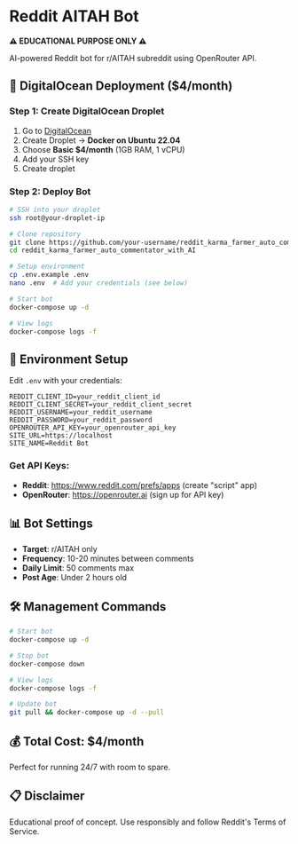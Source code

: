 # Reddit AITAH Bot

**⚠️ EDUCATIONAL PURPOSE ONLY ⚠️**

AI-powered Reddit bot for r/AITAH subreddit using OpenRouter API.

## 🚀 DigitalOcean Deployment ($4/month)

### Step 1: Create DigitalOcean Droplet
1. Go to [DigitalOcean](https://cloud.digitalocean.com/)
2. Create Droplet → **Docker on Ubuntu 22.04**
3. Choose **Basic $4/month** (1GB RAM, 1 vCPU)
4. Add your SSH key
5. Create droplet

### Step 2: Deploy Bot
```bash
# SSH into your droplet
ssh root@your-droplet-ip

# Clone repository
git clone https://github.com/your-username/reddit_karma_farmer_auto_commentator_with_AI.git
cd reddit_karma_farmer_auto_commentator_with_AI

# Setup environment
cp .env.example .env
nano .env  # Add your credentials (see below)

# Start bot
docker-compose up -d

# View logs
docker-compose logs -f
```

## 🔧 Environment Setup

Edit `.env` with your credentials:

```env
REDDIT_CLIENT_ID=your_reddit_client_id
REDDIT_CLIENT_SECRET=your_reddit_client_secret  
REDDIT_USERNAME=your_reddit_username
REDDIT_PASSWORD=your_reddit_password
OPENROUTER_API_KEY=your_openrouter_api_key
SITE_URL=https://localhost
SITE_NAME=Reddit Bot
```

### Get API Keys:
- **Reddit**: https://www.reddit.com/prefs/apps (create "script" app)
- **OpenRouter**: https://openrouter.ai (sign up for API key)

## 📊 Bot Settings

- **Target**: r/AITAH only
- **Frequency**: 10-20 minutes between comments  
- **Daily Limit**: 50 comments max
- **Post Age**: Under 2 hours old

## 🛠️ Management Commands

```bash
# Start bot
docker-compose up -d

# Stop bot  
docker-compose down

# View logs
docker-compose logs -f

# Update bot
git pull && docker-compose up -d --pull
```

## 💰 Total Cost: $4/month

Perfect for running 24/7 with room to spare.

## 📋 Disclaimer

Educational proof of concept. Use responsibly and follow Reddit's Terms of Service.
